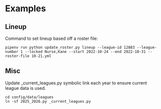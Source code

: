 # Examples

## Lineup

Command to set lineup based off a roster file:
```commandline
pipenv run python update_roster.py lineup --league-id 12883 --league-number 1 --locked Nurse,Kane --start 2022-10-24 --end 2022-10-31 --roster-file 10-21.yml
```

## Misc

Update _current_leagues.py symbolic link each year to ensure current league data is used.

```
cd config/data/leagues
ln -sf 2025_2026.py _current_leagues.py
```

